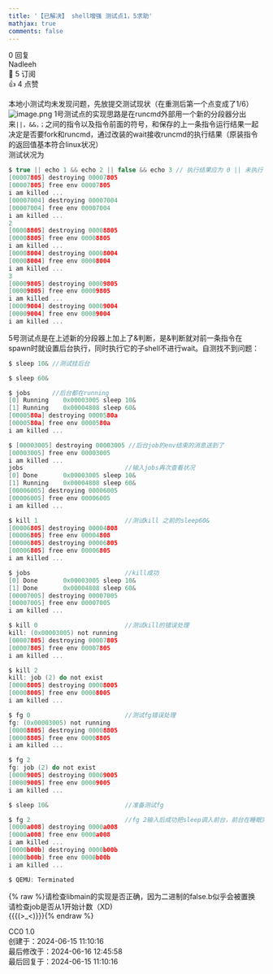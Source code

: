 ```yaml
---
title: '【已解决】 shell增强 测试点1，5求助'
mathjax: true
comments: false
---
```

<div class="post-info">0 回复</div>

<div id="reply-0" class="reply">
<div class="reply-header">
<span>Nadleeh</span>
<div class="reply-badges"><div class="badge badge-subscribes">&#x1F516;&#xFE0E; 5 订阅</div><div class="badge badge-likes">&#x1F44D;&#xFE0E; 4 点赞</div></div>
</div>
<div class="reply-text">

本地小测试均未发现问题，先放提交测试现状（在重测后第一个点变成了1/6）
![image.png](/images/os-discussions/305/image.png)
1号测试点的实现思路是在runcmd外部用一个新的分段器分出来`||，&&，；`之间的指令以及指令前面的符号，和保存的上一条指令运行结果一起决定是否要fork和runcmd，通过改装的wait接收runcmd的执行结果（原装指令的返回值基本符合linux状况）<br>测试状况为
```c
$ true || echo 1 && echo 2 || false && echo 3 // 执行结果应为 0 || 未执行 && 显示2 || 未执行 && 显示3 ，，对吗？ 
[00007805] destroying 00007805
[00007805] free env 00007805
i am killed ... 
[00007004] destroying 00007004
[00007004] free env 00007004
i am killed ... 
2
[00008805] destroying 00008805
[00008805] free env 00008805
i am killed ... 
[00008004] destroying 00008004
[00008004] free env 00008004
i am killed ... 
3
[00009805] destroying 00009805
[00009805] free env 00009805
i am killed ... 
[00009004] destroying 00009004
[00009004] free env 00009004
i am killed ...
```

5号测试点是在上述新的分段器上加上了&判断，是&判断就对前一条指令在spawn时就设置后台执行，同时执行它的子shell不进行wait。自测找不到问题：
```c
$ sleep 10& //测试挂后台

$ sleep 60&

$ jobs		//后台都在running
[0] Running    0x00003005 sleep 10&
[1] Running    0x00004808 sleep 60&
[0000580a] destroying 0000580a
[0000580a] free env 0000580a
i am killed ... 

$ [00003005] destroying 00003005 //后台job的env结束的消息送到了
[00003005] free env 00003005
i am killed ... 
jobs							//输入jobs再次查看状况
[0] Done       0x00003005 sleep 10&
[1] Running    0x00004808 sleep 60&
[00006005] destroying 00006005
[00006005] free env 00006005
i am killed ... 

$ kill 1						//测试kill 之前的sleep60&
[00006805] destroying 00004808
[00006805] free env 00004808
[00006805] destroying 00006805
[00006805] free env 00006805
i am killed ... 

$ jobs							//kill成功
[0] Done       0x00003005 sleep 10&
[1] Done       0x00004808 sleep 60&
[00007005] destroying 00007005
[00007005] free env 00007005
i am killed ... 

$ kill 0						//测试kill的错误处理
kill: (0x00003005) not running
[00007805] destroying 00007805
[00007805] free env 00007805
i am killed ... 

$ kill 2
kill: job (2) do not exist
[00008005] destroying 00008005
[00008005] free env 00008005
i am killed ... 

$ fg 0							//测试fg错误处理
fg: (0x00003005) not running
[00008805] destroying 00008805
[00008805] free env 00008805
i am killed ... 

$ fg 2
fg: job (2) do not exist
[00009005] destroying 00009005
[00009005] free env 00009005
i am killed ... 

$ sleep 10&						//准备测试fg

$ fg 2							//fg 2输入后成功把sleep调入前台，前台在睡眠完成后才恢复（此处需要显示调入的指令吗， fg调入前台后需要删除原来的jobs中它的条目吗）？？？
[0000a008] destroying 0000a008
[0000a008] free env 0000a008
i am killed ... 
[0000b00b] destroying 0000b00b
[0000b00b] free env 0000b00b
i am killed ... 

$ QEMU: Terminated
```

{% raw %}请检查libmain的实现是否正确，因为二进制的false.b似乎会被置换<br>请检查job是否从1开始计数（XD)<br>{{{(>_<)}}}{% endraw %}

</div>
<div class="reply-footer">
<span>CC0 1.0</span>
<div class="reply-datetime">
创建于：<time datetime="2024-06-15T11:10:16.569204+08:00" title="2024-06-15T11:10:16.569204+08:00">2024-06-15 11:10:16</time>
<br>最后修改于：<time datetime="2024-06-16T12:45:58.767833+08:00" title="2024-06-16T12:45:58.767833+08:00">2024-06-16 12:45:58</time>
<br>最后回复于：<time datetime="2024-06-15T11:10:16.569204+08:00" title="2024-06-15T11:10:16.569204+08:00">2024-06-15 11:10:16</time>
</div>
</div>
<div style="clear: both;"></div>
</div>

